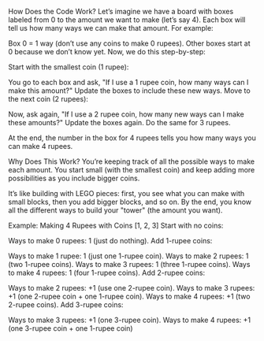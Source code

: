 How Does the Code Work?
Let’s imagine we have a board with boxes labeled from 0 to the amount we want to make (let’s say 4). Each box will tell us how many ways we can make that amount. For example:

Box 0 = 1 way (don’t use any coins to make 0 rupees).
Other boxes start at 0 because we don’t know yet.
Now, we do this step-by-step:

Start with the smallest coin (1 rupee):

You go to each box and ask, "If I use a 1 rupee coin, how many ways can I make this amount?"
Update the boxes to include these new ways.
Move to the next coin (2 rupees):

Now, ask again, "If I use a 2 rupee coin, how many new ways can I make these amounts?"
Update the boxes again.
Do the same for 3 rupees.

At the end, the number in the box for 4 rupees tells you how many ways you can make 4 rupees.

Why Does This Work?
You’re keeping track of all the possible ways to make each amount. You start small (with the smallest coin) and keep adding more possibilities as you include bigger coins.

It’s like building with LEGO pieces: first, you see what you can make with small blocks, then you add bigger blocks, and so on. By the end, you know all the different ways to build your "tower" (the amount you want).

Example: Making 4 Rupees with Coins [1, 2, 3]
Start with no coins:

Ways to make 0 rupees: 1 (just do nothing).
Add 1-rupee coins:

Ways to make 1 rupee: 1 (just one 1-rupee coin).
Ways to make 2 rupees: 1 (two 1-rupee coins).
Ways to make 3 rupees: 1 (three 1-rupee coins).
Ways to make 4 rupees: 1 (four 1-rupee coins).
Add 2-rupee coins:

Ways to make 2 rupees: +1 (use one 2-rupee coin).
Ways to make 3 rupees: +1 (one 2-rupee coin + one 1-rupee coin).
Ways to make 4 rupees: +1 (two 2-rupee coins).
Add 3-rupee coins:

Ways to make 3 rupees: +1 (one 3-rupee coin).
Ways to make 4 rupees: +1 (one 3-rupee coin + one 1-rupee coin)
